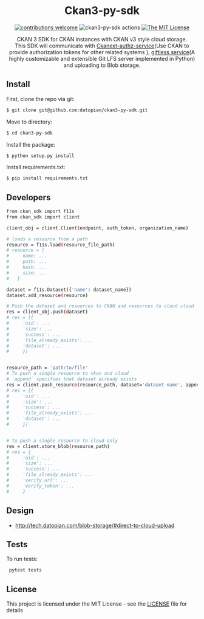 <div align="center">

# Ckan3-py-sdk

[![contributions welcome](https://img.shields.io/badge/contributions-welcome-brightgreen.svg?style=flat)](https://github.com/datopian/ckan3-py-sdk/issues)
![ckan3-py-sdk actions](https://github.com/datopian/ckan3-py-sdk/workflows/ckan3-py-sdk%20actions/badge.svg)
[![The MIT License](https://img.shields.io/badge/license-MIT-blue.svg?style=flat-square)](http://opensource.org/licenses/MIT)


CKAN 3 SDK for CKAN instances with CKAN v3 style cloud storage.<br> This SDK will communicate with [Ckanext-authz-service](https://github.com/datopian/ckanext-authz-service)(Use CKAN to provide authorization tokens for other related systems
), [giftless service](https://github.com/datopian/giftless)(A highly customizable and extensible Git LFS server implemented in Python) and uploading to Blob storage.

</div>

## Install

First, clone the repo via git:

```bash
$ git clone git@github.com:datopian/ckan3-py-sdk.git
```

Move to directory:

```bash
$ cd ckan3-py-sdk
```
Install the package:

```bash
$ python setup.py install
```
Install requirements.txt:

```bash
$ pip install requirements.txt
```

## Developers
```bash
from ckan_sdk import f11s
from ckan_sdk import client

client_obj = client.Client(endpoint, auth_token, organization_name)

# loads a resource from a path
resource = f11s.load(resource_file_path)
# resource = {
#     name: ...
#     path: ...
#     hash: ...
#     size: ...
#   }

dataset = f11s.Dataset({'name': dataset_name})
dataset.add_resource(resource)

# Push the dataset and resources to CKAN and resources to cloud cloud
res = client_obj.push(dataset)
# res = [{
#     'oid': ...
#     'size': ...
#     'success': ...
#     'file_already_exists': ...
#     'dataset': ...
#     }]


resource_path = 'path/to/file'
# To push a single resource to ckan and cloud
# `append` specifies that dataset already exists
res = client.push_resource(resource_path, dataset='dataset-name', append=True)
# res = [{
#     'oid': ...
#     'size': ...
#     'success': ...
#     'file_already_exists': ...
#     'dataset': ...
#     }]


# To push a single resource to cloud only
res = client.store_blob(resource_path)
# res = {
#     'oid': ...
#     'size': ...
#     'success': ...
#     'file_already_exists': ...
#     'verify_url': ...
#     'verify_token': ...
#     }
```

## Design

- http://tech.datopian.com/blob-storage/#direct-to-cloud-upload

## Tests

To run tests:

```bash
 pytest tests
```

## License

This project is licensed under the MIT License - see the [LICENSE](License) file for details
